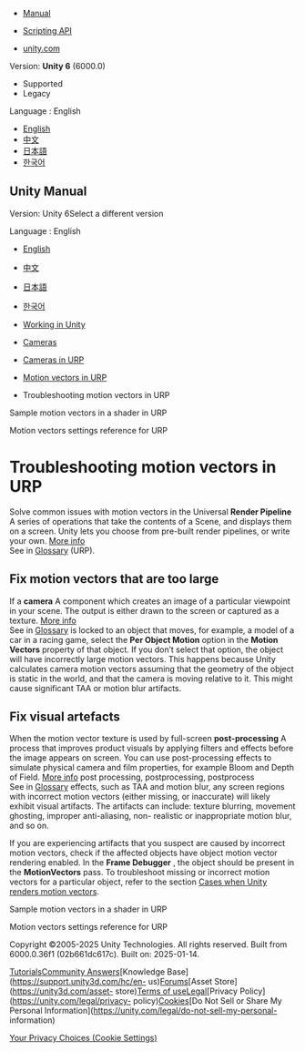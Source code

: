 [](https://docs.unity3d.com)

  * [Manual](../Manual/index.html)
  * [Scripting API](../ScriptReference/index.html)

  * [unity.com](https://unity.com/)

Version: **Unity 6** (6000.0)

  * Supported
  * Legacy

Language : English

  * [English](/Manual/urp/features/motion-vectors-troubleshooting.html)
  * [中文](/cn/current/Manual/urp/features/motion-vectors-troubleshooting.html)
  * [日本語](/ja/current/Manual/urp/features/motion-vectors-troubleshooting.html)
  * [한국어](/kr/current/Manual/urp/features/motion-vectors-troubleshooting.html)

[](https://docs.unity3d.com)

## Unity Manual

Version: Unity 6Select a different version

Language : English

  * [English](/Manual/urp/features/motion-vectors-troubleshooting.html)
  * [中文](/cn/current/Manual/urp/features/motion-vectors-troubleshooting.html)
  * [日本語](/ja/current/Manual/urp/features/motion-vectors-troubleshooting.html)
  * [한국어](/kr/current/Manual/urp/features/motion-vectors-troubleshooting.html)

  * [Working in Unity](../../working-in-unity.html)
  * [Cameras](../../Cameras.html)
  * [Cameras in URP](../../urp/urp-cameras-landing.html)
  * [Motion vectors in URP](../../urp/features/motion-vectors-landing.html)
  * Troubleshooting motion vectors in URP

[](../../urp/features/motion-vectors-sample.html)

Sample motion vectors in a shader in URP

[](../../urp/features/motion-vectors-reference.html)

Motion vectors settings reference for URP

# Troubleshooting motion vectors in URP

Solve common issues with motion vectors in the Universal **Render Pipeline** A
series of operations that take the contents of a Scene, and displays them on a
screen. Unity lets you choose from pre-built render pipelines, or write your
own. [More info](../../render-pipelines.html)  
See in [Glossary](../../Glossary.html#Renderpipeline) (URP).

## Fix motion vectors that are too large

If a **camera** A component which creates an image of a particular viewpoint
in your scene. The output is either drawn to the screen or captured as a
texture. [More info](../../CamerasOverview.html)  
See in [Glossary](../../Glossary.html#Camera) is locked to an object that
moves, for example, a model of a car in a racing game, select the **Per Object
Motion** option in the **Motion Vectors** property of that object. If you
don’t select that option, the object will have incorrectly large motion
vectors. This happens because Unity calculates camera motion vectors assuming
that the geometry of the object is static in the world, and that the camera is
moving relative to it. This might cause significant TAA or motion blur
artifacts.

## Fix visual artefacts

When the motion vector texture is used by full-screen **post-processing** A
process that improves product visuals by applying filters and effects before
the image appears on screen. You can use post-processing effects to simulate
physical camera and film properties, for example Bloom and Depth of Field.
[More info](../../PostProcessingOverview.html) post processing,
postprocessing, postprocess  
See in [Glossary](../../Glossary.html#post-processing) effects, such as TAA
and motion blur, any screen regions with incorrect motion vectors (either
missing, or inaccurate) will likely exhibit visual artifacts. The artifacts
can include: texture blurring, movement ghosting, improper anti-aliasing, non-
realistic or inappropriate motion blur, and so on.

If you are experiencing artifacts that you suspect are caused by incorrect
motion vectors, check if the affected objects have object motion vector
rendering enabled. In the **Frame Debugger** , the object should be present in
the **MotionVectors** pass. To troubleshoot missing or incorrect motion
vectors for a particular object, refer to the section [Cases when Unity
renders motion vectors](motion-vectors.html#cases-when-motion-vectors).

[](../../urp/features/motion-vectors-sample.html)

Sample motion vectors in a shader in URP

[](../../urp/features/motion-vectors-reference.html)

Motion vectors settings reference for URP

Copyright ©2005-2025 Unity Technologies. All rights reserved. Built from
6000.0.36f1 (02b661dc617c). Built on: 2025-01-14.

[Tutorials](https://learn.unity.com/)[Community
Answers](https://answers.unity3d.com)[Knowledge
Base](https://support.unity3d.com/hc/en-
us)[Forums](https://forum.unity3d.com)[Asset Store](https://unity3d.com/asset-
store)[Terms of
use](https://docs.unity3d.com/Manual/TermsOfUse.html)[Legal](https://unity.com/legal)[Privacy
Policy](https://unity.com/legal/privacy-
policy)[Cookies](https://unity.com/legal/cookie-policy)[Do Not Sell or Share
My Personal Information](https://unity.com/legal/do-not-sell-my-personal-
information)

[Your Privacy Choices (Cookie Settings)](javascript:void\(0\);)

